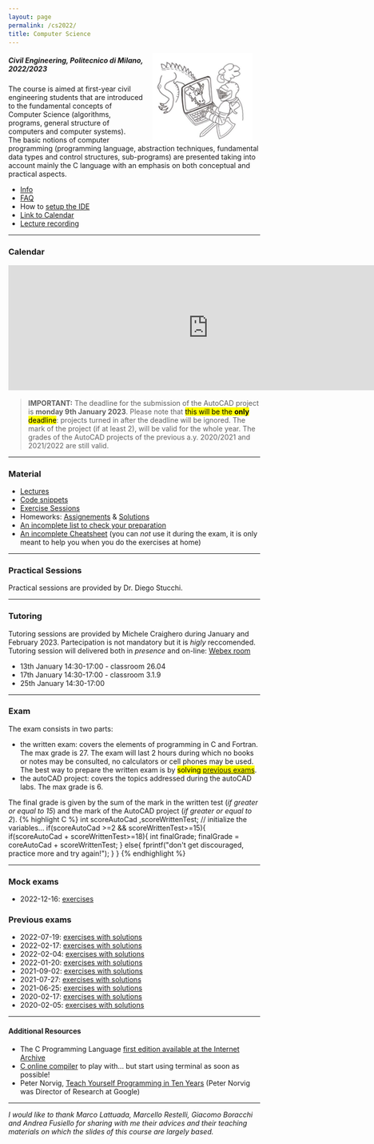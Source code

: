 ```yaml
---
layout: page
permalink: /cs2022/
title: Computer Science
---
```

<img src="../assets/img/cavaliere_cs.jpg" align="right" Hspace="15" Vspace="0" 
Border="0"  width="200" height="auto">
#####   Civil Engineering, Politecnico di Milano, 2022/2023

 The course is aimed at first-year civil engineering students that are introduced to the fundamental concepts of Computer Science (algorithms, programs, general structure of computers and computer systems).  
The basic notions of computer programming (programming language, abstraction techniques, fundamental data types and control structures, sub-programs) are presented taking into account mainly the C language with an emphasis on both conceptual and practical aspects.


* [Info](https://polimi365-my.sharepoint.com/:b:/g/personal/10755186_polimi_it/EWBYUR6rwZlNoTtGAGc0fvEB92YVxeHdunVEUvgNNhZcFg?e=1wnhxD)
* [FAQ](https://polimi365-my.sharepoint.com/:b:/g/personal/10755186_polimi_it/EfUIuYh-QpJLhhDjDkA4HV8BJO2nUN5pcVSs968xa5Xzhw?e=AUJJGw) 
* How to [setup the IDE](https://polimi365-my.sharepoint.com/:b:/g/personal/10755186_polimi_it/ESz5vxiPPH5Kq9mi4l4Hho8BXZcOTZ_Lw52DIbDFFsaA0g?e=lgvx98)
* [Link to Calendar](https://calendar.google.com/calendar/embed?src=qrtjn4onc465o28e7ralsu0krs%40group.calendar.google.com&ctz=Europe%2FRome)
* [Lecture recording](https://docs.google.com/spreadsheets/d/1gqRbyUK9pkDlJUsDgUrLTx7p67HRiPZwR_2IqXNjQo4/edit?usp=sharing)

***

### Calendar

<iframe src="https://calendar.google.com/calendar/embed?height=250&wkst=1&bgcolor=%23ffffff&ctz=Europe%2FRome&showTitle=0&showNav=0&showDate=0&showPrint=0&showTabs=0&showCalendars=0&showTz=0&hl=en&mode=AGENDA&src=cXJ0am40b25jNDY1bzI4ZTdyYWxzdTBrcnNAZ3JvdXAuY2FsZW5kYXIuZ29vZ2xlLmNvbQ&color=%238E24AA" style="border-width:0" width="800" height="250" frameborder="0" scrolling="no"></iframe>

> **IMPORTANT:**  The deadline  for the submission of the AutoCAD project is <b>monday 9th January 2023</b>. Please note that <mark>this will be the <b>only</b> deadline</mark>: projects turned in after the deadline will be ignored. The mark of the project (if at least 2), will be valid for the whole year. 
The grades of the AutoCAD projects of the previous a.y. 2020/2021 and 2021/2022 are still valid.


***

### Material

* [Lectures](https://polimi365-my.sharepoint.com/:f:/g/personal/10755186_polimi_it/EmiWYc29LWFNjZZFoxKyo1MBZqxNLAuziTkjLWyoJZ5ASA?e=K2r6Fq)
* [Code snippets](https://polimi365-my.sharepoint.com/:f:/g/personal/10755186_polimi_it/Eufq1E1hYOREmq39shMoZakBZAuVRRiPsjkGN91FE1bNJw?e=XBCR3g)
* [Exercise Sessions](https://polimi365-my.sharepoint.com/:f:/g/personal/10755186_polimi_it/Eu1YSyED7J5MsmMTyXa8WW8BdG0W1WfqlcrSkBE1O7NL7Q?e=PaSMAC)
* Homeworks: [Assignements](https://polimi365-my.sharepoint.com/:f:/g/personal/10755186_polimi_it/EqNZfkKNjaBEp4qYLHmizR0BvwAZEsXcLMJYyhl8vslj6w?e=afEADe) & [Solutions](https://polimi365-my.sharepoint.com/:f:/g/personal/10755186_polimi_it/EsmF1DVi3qVPmHSslMncNiABwHhj5DnPAD887vDUofbPTA?e=mk9EYn)
* [An incomplete list to check your preparation](https://docs.google.com/document/d/1IGm8rZXVTdxsjXNxhyApiEnXeCJJqnJj4EBAIzTrGFE/edit?usp=sharing)
* [An incomplete Cheatsheet](https://polimi365-my.sharepoint.com/:b:/g/personal/10755186_polimi_it/EXF4GsQN9odHjEm6teH-EpQBD02r3hRQXl7hj9bVr1obLw?e=bNKIKv) (you can *not* use it during the exam, it is only meant to help you when you do the exercises at home)


***

### Practical Sessions

Practical sessions are provided by Dr. Diego Stucchi.

***

### Tutoring 

Tutoring sessions are provided by Michele Craighero during January and February 2023.
Partecipation is not mandatory but it is *higly* reccomended.
Tutoring session will delivered both in *presence* and on-line: [Webex room]( https://politecnicomilano.webex.com/meet/michele.craighero)

* 13th January 14:30-17:00 - classroom 26.04
* 17th January 14:30-17:00 - classroom 3.1.9
* 25th January 14:30-17:00


***

### Exam 

The exam consists in two parts:
* the written exam:  covers the elements of programming in C and Fortran. The max grade is 27. The exam will last 2 hours during which no books or notes may be consulted, no calculators or cell phones may be used. The best way to prepare the written exam is by <mark>solving <a href="#previousexams">previous exams</a></mark>. 
* the autoCAD project:  covers the topics addressed during the autoCAD labs.  The max grade is 6. 

The final grade is given by the sum of the mark in the written test (*if greater or equal to 15*) and the mark of the AutoCAD project (*if greater or equal to 2*). 
{% highlight C %}
int scoreAutoCad ,scoreWrittenTest;
// initialize the variables...
if(scoreAutoCad >=2 && scoreWrittenTest>=15){
    if(scoreAutoCad + scoreWrittenTest>=18){
        int finalGrade;
        finalGrade = coreAutoCad + scoreWrittenTest;
        }
        else{
        fprintf("don't get discouraged, practice more and try again!");
        }
}
{% endhighlight %}

***

### Mock exams

* 2022-12-16: [exercises](https://polimi365-my.sharepoint.com/:b:/g/personal/10755186_polimi_it/EUipfHP6hUVJpCAH1oGqPZABMDRG0PuvNOPFraIc456L0w?e=JXC0xs)

### <a name="previousexams">Previous exams</a>

* 2022-07-19: [exercises with solutions](https://polimi365-my.sharepoint.com/:b:/g/personal/10755186_polimi_it/ERVKdPdGOmhGrkbgwhftp6oBfdyFlpj6IRRQdCFx4I08BA?e=TJydNZ)
* 2022-02-17: [exercises with solutions](https://polimi365-my.sharepoint.com/:b:/g/personal/10755186_polimi_it/EVhgTeWYVsFKhH8TcsIj1SYBF9psdl__4SI7AIPc2Q3aXA?e=uaGnfD)
* 2022-02-04: [exercises with solutions](https://polimi365-my.sharepoint.com/:b:/g/personal/10755186_polimi_it/EftodYBU0JJBhr9AXvdLsD4BgaA1mdr0xynhy1JYYI3TfQ?e=dL87CN)
* 2022-01-20: [exercises with solutions](https://polimi365-my.sharepoint.com/:b:/g/personal/10755186_polimi_it/EVs75FOKZmZGsHwGc4FMQtsBYRJT_w1gzftVJxJResALyA?e=GNcu0V)
* 2021-09-02: [exercises with solutions](https://polimi365-my.sharepoint.com/:b:/g/personal/10755186_polimi_it/ERoQ3qvbk6hInmhD6nlUoVMBUp6KihS41sW5Wjsq4wUASw?e=HJZVtv)
* 2021-07-27: [exercises with solutions](https://polimi365-my.sharepoint.com/:b:/g/personal/10755186_polimi_it/EZXWOGywNY9EnjJVLUd_rD8BDk5F23JNpofbp-sT3ZX5sQ?e=uypTTm)
* 2021-06-25: [exercises with solutions](https://polimi365-my.sharepoint.com/:b:/g/personal/10755186_polimi_it/EWh-kPCi7HlIuGRPYPHClNIBnNBwStm6zFtHuf8p8680Xg?e=QU20gc)
* 2020-02-17: [exercises with solutions](https://polimi365-my.sharepoint.com/:b:/g/personal/10755186_polimi_it/ERVYAB72tFlLpp335xuT7zcBzJ05BvF5piNtHYZC2DU73Q?e=6za8B4)
* 2020-02-05: [exercises with solutions](https://polimi365-my.sharepoint.com/:b:/g/personal/10755186_polimi_it/Ec_aNz_zuotDkl0sLSquC5EBU8kFjJXuetujr7AHav608Q?e=0Im71R)

***

####  Additional Resources 

* The C Programming Language [first edition available at the Internet Archive](https://archive.org/details/TheCProgrammingLanguageFirstEdition)
* [C online compiler](https://repl.it/languages/c) to play with... but start using terminal as soon as possible!
* Peter Norvig, [Teach Yourself Programming in Ten Years](http://norvig.com/21-days.html) (Peter Norvig was Director of Research at Google)

*** 

*I would like to thank Marco Lattuada, Marcello Restelli, Giacomo Boracchi and Andrea Fusiello for sharing with me their advices and their teaching materials on which the slides of this course are largely based.*


